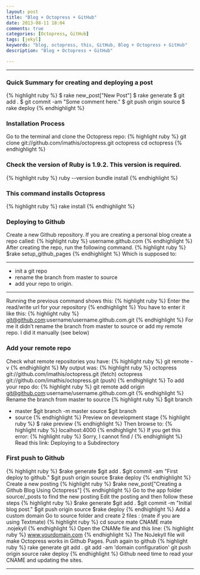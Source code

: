 ```yaml
---
layout: post
title: "Blog + Octopress + GitHub"
date: 2013-08-11 18:04
comments: true
categories: [Octopress, GitHub]
tags: [jekyl]
keywords: "blog, octopress, this, GitHub, Blog + Octopress + GitHub"
description: "Blog + Octopress + GitHub"

---
```


---

<!--more-->
### Quick Summary for creating and deploying a post
{% highlight ruby %}
$ rake new_post["New Post"]
$ rake generate
$ git add .
$ git commit -am "Some comment here." 
$ git push origin source
$ rake deploy
{% endhighlight %}

### Installation Process
Go to the terminal and clone the Octopress repo:
{% highlight ruby %}
git clone git://github.com/imathis/octopress.git octopress
cd octopress
{% endhighlight %}
### Check the version of Ruby is 1.9.2. This version is required.
{% highlight ruby %}
ruby --version
bundle install
{% endhighlight %}
### This command installs Octopress
{% highlight ruby %}
rake install
{% endhighlight %}
### Deploying to Github
Create a new Github repository. If you are creating a personal blog create a repo called:
{% highlight ruby %}
username.github.com
{% endhighlight %}
After creating the repo, run the following command.
{% highlight ruby %}
$rake setup_github_pages
{% endhighlight %}
Which is supposed to:
___
* init a git repo
* rename the branch from master to source
* add your repo to origin.
___

Running the previous command shows this:
{% highlight ruby %}
Enter the read/write url for your repository
{% endhighlight %}
You have to enter it like this:
{% highlight ruby %}
git@github.com:username/username.github.com.git
{% endhighlight %}
For me it didn’t rename the branch from master to source or add my remote repo. I did it manually (see below)
### Add your remote repo
Check what remote repositories you have:
{% highlight ruby %}
git remote -v
{% endhighlight %}
My output was:
{% highlight ruby %}
octopress   git://github.com/imathis/octopress.git (fetch)
octopress   git://github.com/imathis/octopress.git (push)
{% endhighlight %}
To add your repo do:
{% highlight ruby %}
git remote add origin git@github.com:username/username.github.com.git
{% endhighlight %}
Rename the branch from master to source
{% highlight ruby %}
$git branch
* master
$git branch -m master source
$git branch
* source
{% endhighlight %}
Preview on development stage
{% highlight ruby %}
$ rake preview
{% endhighlight %}
Then browse to:
{% highlight ruby %}
localhost:4000
{% endhighlight %}
If you get this error:
{% highlight ruby %}
Sorry, I cannot find /
{% endhighlight %}
Read this link: Deploying to a Subdirectory
### First push to Github
{% highlight ruby %}
$rake generate
$git add .
$git commit -am "First deploy to github." 
$git push origin source
$rake deploy
{% endhighlight %}
Create a new posting
{% highlight ruby %}
$rake new_post["Creating a Github Blog Using Octopress"]
{% endhighlight %}
Go to the app folder source/_posts to find the new posting
Edit the posting and then follow these steps
{% highlight ruby %}
$rake generate
$git add .
$git commit -m "Initial blog post." 
$git push origin source
$rake deploy
{% endhighlight %}
Add a custom domain
Go to source folder and create 2 files :
(mate if you are using Textmate)
{% highlight ruby %}
cd source
mate CNAME
mate .nojekyll
{% endhighlight %}
Open the CNAMe file and this line:
{% highlight ruby %}
www.yourdomain.com
{% endhighlight %}
The NoJekyll file will make Octopress works in Github Pages.
Push again to github
{% highlight ruby %}
rake generate
git add .
git add -am 'domain configuration'
git push origin source
rake deploy
{% endhighlight %}
Github need time to read your CNAME and updating the sites.
___